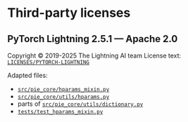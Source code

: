 # Third-party licenses

## PyTorch Lightning 2.5.1 — Apache 2.0

Copyright © 2019-2025 The Lightning AI team
License text: [`LICENSES/PYTORCH-LIGHTNING`](PYTORCH-LIGHTNING)

Adapted files:

- [`src/pie_core/hparams_mixin.py`](src/pie_core/hparams_mixin.py)
- [`src/pie_core/utils/hparams.py`](src/pie_core/utils/hparams.py)
- parts of [`src/pie_core/utils/dictionary.py`](src/pie_core/utils/dictionary.py)
- [`tests/test_hparams_mixin.py`](tests/test_hparams_mixin.py)

